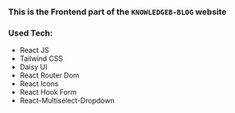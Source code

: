 ### This is the Frontend part of the `KNOWLEDGEB-BLOG` website

### Used Tech:

-   React JS
-   Tailwind CSS
-   Daisy UI
-   React Router Dom
-   React Icons
-   React Hook Form
-   React-Multiselect-Dropdown
